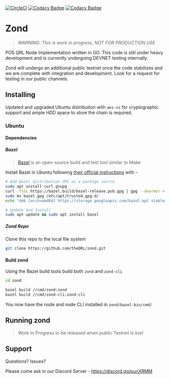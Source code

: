[![CircleCI](https://circleci.com/gh/theQRL/zond.svg?style=shield)](https://circleci.com/gh/theQRL/zond)
[![Codacy Badge](https://api.codacy.com/project/badge/Coverage/46d5220277074dc59bb05a15567ec5c5)](https://www.codacy.com/app/qrl/zond?utm_source=github.com&utm_medium=referral&utm_content=theQRL/zond&utm_campaign=Badge_Coverage)
[![Codacy Badge](https://api.codacy.com/project/badge/Grade/46d5220277074dc59bb05a15567ec5c5)](https://www.codacy.com/app/qrl/zond?utm_source=github.com&amp;utm_medium=referral&amp;utm_content=theQRL/zond&amp;utm_campaign=Badge_Grade)
# Zond

> *WARNING: This is work in progress, NOT FOR PRODUCTION USE*

POS QRL Node Implementation written in GO. This code is still under heavy development and is currently undergoing DEVNET testing internally.

Zond will undergo an additional public testnet once the code stabilizes and we are complete with integration and development. Look for a request for testing in our public channels.


## Installing

Updated and upgraded Ubuntu distribution with `aes-ni` for cryptographic support and ample HDD space to store the chain is required.


### Ubuntu 

#### Dependencies

##### Bazel 

> [Bazel](https://www.bazel.build/) is an open-source build and test tool similar to Make

Install Bazel in Ubuntu following [their official instructions](https://docs.bazel.build/versions/master/install-ubuntu.html) with - 

```bash
# Add Bazel distribution URI as a package source
sudo apt install curl gnupg
curl -fsSL https://bazel.build/bazel-release.pub.gpg | gpg --dearmor > bazel.gpg
sudo mv bazel.gpg /etc/apt/trusted.gpg.d/
echo "deb [arch=amd64] https://storage.googleapis.com/bazel-apt stable jdk1.8" | sudo tee /etc/apt/sources.list.d/bazel.list

# Update and Install 
sudo apt update && sudo apt install bazel
```

##### Zond Repo

Clone this repo to the local file system

```bash
git clone https://github.com/theQRL/zond.git
```

#### Build zond

Using the Bazel build tools build both `zond` and `zond-cli` 

```bash
cd zond

bazel build //cmd/zond:zond
bazel build //cmd/zond-cli:zond-cli
```

You now have the node and node CLI installed in `zond/bazel-bin/cmd/`



## Running zond

> Work In Progress to be released when public Testnet is live!

## Support

Questions? Issues? 

Please come ask in our Discord Server - https://discord.gg/punXRMM
